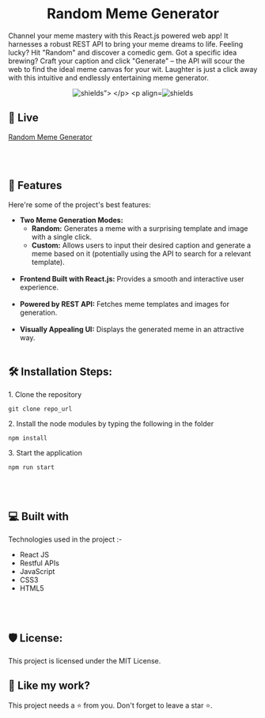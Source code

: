 <h1 align="center" id="title">Random Meme Generator</h1>

<p id="description">
Channel your meme mastery with this React.js powered web app! It harnesses a robust REST API to bring your meme dreams to life. Feeling lucky? Hit "Random" and discover a comedic gem. Got a specific idea brewing? Craft your caption and click "Generate" – the API will scour the web to find the ideal meme canvas for your wit. Laughter is just a click away with this intuitive and endlessly entertaining meme generator.</p>

<p align="center">
  <img src="https://img.shields.io/badge/License-MIT-green" alt="shields”>
</p>
<p align="center"><img src="https://img.shields.io/badge/License-AGPL-blue" alt="shields"></p>

<h2>🚀 Live </h2>

[Random Meme Generator](https://random-meme-generator-website-66nkrz9pz.vercel.app/)

<br></br>
  
<h2>🧐 Features</h2>

Here're some of the project's best features:

* **Two Meme Generation Modes:**
    * **Random:** Generates a meme with a surprising template and image with a single click.
    * **Custom:** Allows users to input their desired caption and generate a meme based on it (potentially using the API to search for a relevant template).
    <br></br>
* **Frontend Built with React.js:** Provides a smooth and interactive user experience.
  <br></br>
* **Powered by REST API:** Fetches meme templates and images for generation.
  <br></br>
* **Visually Appealing UI:** Displays the generated meme in an attractive way.
  <br></br>



<h2>🛠️ Installation Steps:</h2>

<p>1. Clone the repository</p>

```
git clone repo_url
```


<p>2. Install the node modules by typing the following in the folder</p>

```
npm install
```

<p>3. Start the application</p>

```
npm run start
```


  
<br></br>

<h2>💻 Built with</h2>

Technologies used in the project :-

*   React JS
*   Restful APIs
*   JavaScript
*   CSS3
*   HTML5

<br></br>

<h2>🛡️ License:</h2>

This project is licensed under the MIT License.

<h2>💖 Like my work?</h2>

This project needs a ⭐️ from you. Don't forget to leave a star ⭐️.
